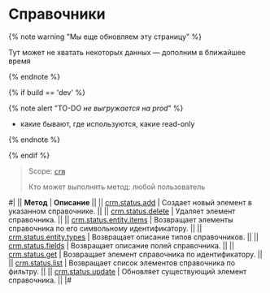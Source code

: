 # Справочники

{% note warning "Мы еще обновляем эту страницу" %}

Тут может не хватать некоторых данных — дополним в ближайшее время

{% endnote %}

{% if build == 'dev' %}

{% note alert "TO-DO _не выгружается на prod_" %}

- какие бывают, где используются, какие read-only
  
{% endnote %}

{% endif %}

> Scope: [`crm`](../../scopes/permissions.md)
>
> Кто может выполнять метод: любой пользователь

#|
|| **Метод** | **Описание** ||
|| [crm.status.add](./crm-status-add.md) | Создает новый элемент в указанном справочнике. ||
|| [crm.status.delete](./crm-status-delete.md) | Удаляет элемент справочника. ||
|| [crm.status.entity.items](./crm-status-entity-items.md) | Возвращает элементы справочника по его символьному идентификатору. ||
|| [crm.status.entity.types](./crm-status-entity-types.md) | Возвращает описание типов справочников. ||
|| [crm.status.fields](./crm-status-fields.md) | Возвращает описание полей справочника. ||
|| [crm.status.get](./crm-status-get.md) | Возвращает элемент справочника по идентификатору. ||
|| [crm.status.list](./crm-status-list.md) | Возвращает список элементов справочника по фильтру. ||
|| [crm.status.update](./crm-status-update.md) | Обновляет существующий элемент справочника. ||
|#